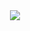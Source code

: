 <div style="text-align:center">
    <img src="https://user-images.githubusercontent.com/10654401/63635786-0b002200-c667-11e9-98c9-e9aa92fb9a5a.png)"/>
</div>